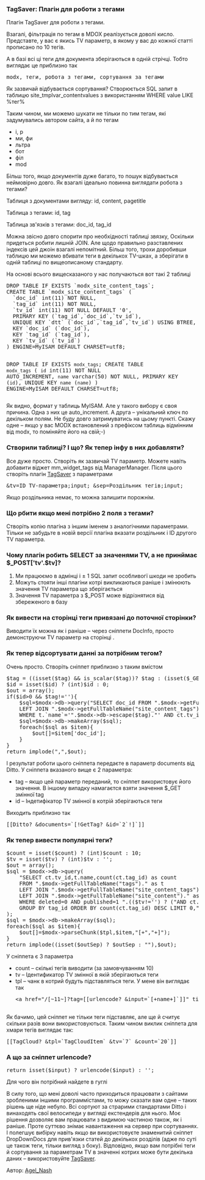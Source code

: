 
<meta http-equiv="Content-Type" content="text/html; charset=utf-8">
<h3>TagSaver: Плагін для роботи з тегами </h3>
Плагін TagSaver для роботи з тегами.
<p>Взагалі, фільтрація по тегам в MDOX реалізується доволі кисло. Представте, у вас є якись TV параметр, в якому у вас до кожної статті прописано по 10 тегів.</p>
<p>А в базі всі ці теги для документа зберігаються в одній стрічці. Тобто виглядає це приблизно так</p>
<pre class="brush: php;">modx, теги, робота з тегами, сортування за тегами</code></pre>
<p>Як зазвичай відбувається сортування? Створюється SQL запит в таблицю site_tmplvar_contentvalues з використанням WHERE value LIKE %тег%</p>
<p>Таким чином, ми можемо шукати не тільки по тим тегам, які задумувались автором сайта, а й по тегам</p>
<ul>
	<li>і, р</li>
	<li>ми, фи</li>
	<li>льтра</li>
	<li>бот</li>
	<li>філ</li>
	<li>mod</li>
</ul>
<p>Більш того, якщо документів дуже багато, то пошук відбувається неймовірно довго. Як взагалі ідеально повинна виглядати робота з тегами?</p>
<p><span class="text-bold">Таблиця з документами вигляду</span>: id, content, pagetitle</p>
<p><span class="text-bold">Таблица з тегами</span>: id, tag</p>
<p><span class="text-bold">Таблица зв'язків з тегами</span>: doc_id, tag_id </p>
<p>Можна звісно довго спорити про необхідності таблиці звязку, Оскільки придеться робити лишній JOIN. Але щодо правильно разставлених індексів цей джоін взагалі непомітний. Більш того, трохи доробивши таблицю ми можемо вбивати теги в декількох TV-шках, а зберігати в одній таблиці по вищеописаному стандарту.</p>
<p>На основі всього вищесказаного у нас получаються вот такі 2 таблиці</p>
<pre class="brush: sql;">
DROP TABLE IF EXISTS `modx_site_content_tags`;
CREATE TABLE `modx_site_content_tags` (
  `doc_id` int(11) NOT NULL,
  `tag_id` int(11) NOT NULL,
  `tv_id` int(11) NOT NULL DEFAULT '0',
  PRIMARY KEY (`tag_id`,`doc_id`,`tv_id`),
  UNIQUE KEY `dtt` (`doc_id`,`tag_id`,`tv_id`) USING BTREE,
  KEY `doc_id` (`doc_id`),
  KEY `tag_id` (`tag_id`),
  KEY `tv_id` (`tv_id`)
) ENGINE=MyISAM DEFAULT CHARSET=utf8;

DROP TABLE IF EXISTS `modx_tags`;
CREATE TABLE `modx_tags` (
  `id` int(11) NOT NULL AUTO_INCREMENT,
  `name` varchar(50) NOT NULL,
  PRIMARY KEY (`id`),
  UNIQUE KEY `name` (`name`)
) ENGINE=MyISAM DEFAULT CHARSET=utf8;
</pre>
<p>Як видно, формат у таблиць MyISAM. Але у такого вибору є своя причина. Одна з них це auto_increment. А друга – унікальний ключ по декільком полям. Не буду довго затримуватись на цьому пункті. Скажу одне – якщо у вас MODX встановлений з префіксом таблиць відмінним від modx, то поміняйте його на свій;-)</p>

<h3 class="sub-header">Створили таблиці? І що? Як тепер інфу в них добавляти?</h3>
<p>Все дуже просто. Створіть як зазвичай TV параметр. Можете навіть добавити віджет mm_widget_tags від ManagerManager. Після цього створіть плагін <a href="https://gist.github.com/4690798" rel="nofollow" target="_blank">TagSaver</a> з параметрами</p>
<pre class="brush: html;">&amp;tv=ID TV-параметра;input; &amp;sep=Роздільник тегів;input;</pre>
<p>Якщо роздільника немає, то можна залишити порожнім.</p>

<h3 class="sub-header">Що рбити якщо мені потрібно 2 поля з тегами?</h3>
<p>Створіть копію плагіна з іншим іменем з аналогічними параметрами. Тільки не забудьте в новій версії плагіна вказати роздільник і ID другого TV параметра.</p>

<h3 class="sub-header">Чому плагін робить SELECT за значенями TV, а не принймає $_POST['tv'.$tv]?</h3>
<ol>
	<li>Ми працюємо в адмінці і ± 1 SQL запит особливогї шкоди не зробить</li>
	<li>Можуть стояти інші плагіни котрі викликаються раніше і змінюють значення TV параметра що зберігається</li>
	<li>Значення TV параметра з $_POST може відрізнятися від збереженого в базу</li>
</ol>

<h3 class="sub-header">Як вивести на сторінці теги привязані до поточної сторінки?</h3>
<p>Виводити їх можна як і раніше – через сніппети DocInfo, просто демонструючи TV параметр на сторінці .</p>

<h3 class="sub-header">Як тепер відсортувати данні за потрібним тегом?</h3>
<p>Очень просто. Створіть сніппет приблизно з таким вмістом</p>
<pre class="brush: php;">
$tag = ((isset($tag) &amp;&amp; is_scalar($tag))? $tag : (isset($_GET['tag']) &amp;&amp; !is_array($_GET['tag']) ? $_GET['tag'] : ''));
$id = isset($id) ? (int)$id : 0;
$out = array();
if($id&gt;0 &amp;&amp; $tag!=''){
	$sql=$modx-&gt;db-&gt;query("SELECT doc_id FROM ".$modx-&gt;getFullTableName("tags")." as t
	LEFT JOIN ".$modx-&gt;getFullTableName("site_content_tags")." as ct ON ct.tag_id = id
	WHERE t.`name`='".$modx-&gt;db-&gt;escape($tag)."' AND ct.tv_id={$id}");
	$sql=$modx-&gt;db-&gt;makeArray($sql);
	foreach($sql as $item){
		$out[]=$item['doc_id'];
	}
}
return implode(",",$out);
</pre>

<p>І результат роботи цього сніппета передаєте в параметр documents від Ditto. У сніппета вказаного вище є 2 параметра:</p>
<ul>
	<li><span class="text-bold">tag</span> – якщо цей параметр переданий, то сніппет використовує його значення. В іншому випадку намагаєтся взяти значення $_GET змінної tag</li>
	<li><span class="text-bold">id</span> – Індетифікатор TV змінної в котрій зберігаються теги</li>
</ul>
<p>Виходить приблизно так</p>
<pre class="brush: html;">[[Ditto? &amp;documents=`[!GetTag? &amp;id=`2`!]`]]</pre>
<h3 class="sub-header">Як тепер вивести популярні теги?</h3>
<pre class="brush: php;">
$count = isset($count) ? (int)$count : 10;
$tv = isset($tv) ? (int)$tv : '';
$out = array();
$sql = $modx-&gt;db-&gt;query(
	"SELECT ct.tv_id,t.name,count(ct.tag_id) as count
	FROM ".$modx-&gt;getFullTableName("tags")." as t
	LEFT JOIN ".$modx-&gt;getFullTableName("site_content_tags")." as ct ON ct.tag_id=t.id
	LEFT JOIN ".$modx-&gt;getFullTableName("site_content")." as c on c.id=ct.doc_id
	WHERE deleted=0 AND published=1 ".(($tv!='') ? ("AND ct.tv_id=".$tv) : "")."
	GROUP BY tag_id ORDER BY count(ct.tag_id) DESC LIMIT 0,".$count
);
$sql = $modx-&gt;db-&gt;makeArray($sql);
foreach($sql as $item){
	$out[]=$modx-&gt;parseChunk($tpl,$item,"[+","+]");
}
return implode((isset($outSep) ? $outSep : ""),$out);
</pre>

<p>У сніппета є 3 параметра </p>
<ul>
	<li><span class="text-bold">count</span> – скількі тегів виводити (за замовчуванням 10)</li>
	<li><span class="text-bold">tv</span> – Ідентификатор TV змінної в якій зберігаються теги</li>
	<li><span class="text-bold">tpl</span> – чанк в котрий будуть підставляться теги. У мене він виглядає так
		<pre class="brush: php;">&lt;a href="/[~11~]?tag=[[urlencode? &amp;input=`[+name+]`]]" title="Статті з тегом [+name+]" class="label"&gt;[+name+] ([+count+])&lt;/a&gt;
	</pre>
	</li>
</ul>
<p>Як бачимо, цей сніппет не тільки теги підставляє, але ще й считує скільки разів вони використовуються. Таким чином виклик сніппета для хмари тегів виглядає так:</p>
<pre class="brush: html;">[[TagCloud? &amp;tpl=`TagCloudItem` &amp;tv=`7` &amp;count=`20`]]</pre>

<h3 class="sub-header">А що за сніппет urlencode?</h3>
<pre class="brush: php;">
return isset($input) ? urlencode($input) : '';
</pre>
<p>Для чого він потрібний найдете в гуглі</p>
<p>В силу того, що мені доволі часто приходиться працювати з сайтами зробленими іншими программістами, то можу сказати вам одне – таких рішень ще ніде небуло. Всі сортуют за страрими стандартами Ditto і винаходять свої велосипеди у вигляді екстендерів для нього. Моє рішення дозволяє вам працювати з видимою частиною також, як і раніше. Проте суттєво знімає навантаження на сервер при сортуваннях. І полегшує вибірку навіть якщо ви використовуєте знаменитий сніппет DropDownDocs для прив'язки статей до декількох розділів (адже по суті це також теги, тільки вигляд з боку). Відповідно, якщо вам потрібні теги й сортування за параметрам TV в значенні котрих може бути декілька даних – використовуйте <a href="https://gist.github.com/4690798" rel="nofollow" target="_blank">TagSaver</a>.</p>
<p>Автор: <i class="fa fa-github fa-lg text-primary"></i> <a href="https://github.com/AgelxNash" rel="nofollow" target="_blank">Agel_Nash</a></p>
